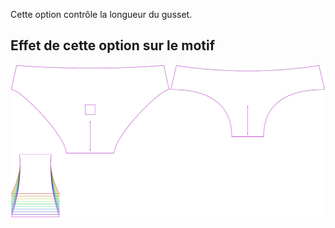 Cette option contrôle la longueur du gusset.


## Effet de cette option sur le motif
![Cette image montre l'effet de cette option en superposant plusieurs variantes qui ont une valeur différente pour cette option](ursula_gussetlength_sample.svg "Effet de cette option sur le motif")